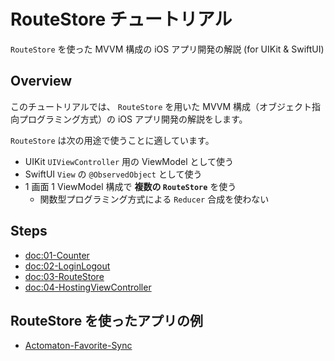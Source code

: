 # RouteStore チュートリアル

``RouteStore`` を使った MVVM 構成の iOS アプリ開発の解説 (for UIKit & SwiftUI)

## Overview

このチュートリアルでは、 ``RouteStore`` を用いた MVVM 構成（オブジェクト指向プログラミング方式）の iOS アプリ開発の解説をします。

``RouteStore`` は次の用途で使うことに適しています。

- UIKit `UIViewController` 用の ViewModel として使う
- SwiftUI `View` の `@ObservedObject` として使う
- 1 画面 1 ViewModel 構成で **複数の `RouteStore`** を使う
    - 関数型プログラミング方式による `Reducer` 合成を使わない

## Steps

- <doc:01-Counter>
- <doc:02-LoginLogout>
- <doc:03-RouteStore>
- <doc:04-HostingViewController>

## RouteStore を使ったアプリの例

- [Actomaton-Favorite-Sync](https://github.com/inamiy/Actomaton-Gallery/tree/main/Examples/Favorite-Sync/Actomaton-Favorite-Sync)
